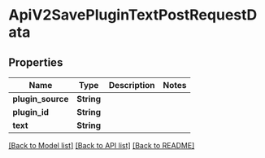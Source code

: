 # ApiV2SavePluginTextPostRequestData

## Properties

Name | Type | Description | Notes
------------ | ------------- | ------------- | -------------
**plugin_source** | **String** |  | 
**plugin_id** | **String** |  | 
**text** | **String** |  | 

[[Back to Model list]](../README.md#documentation-for-models) [[Back to API list]](../README.md#documentation-for-api-endpoints) [[Back to README]](../README.md)


